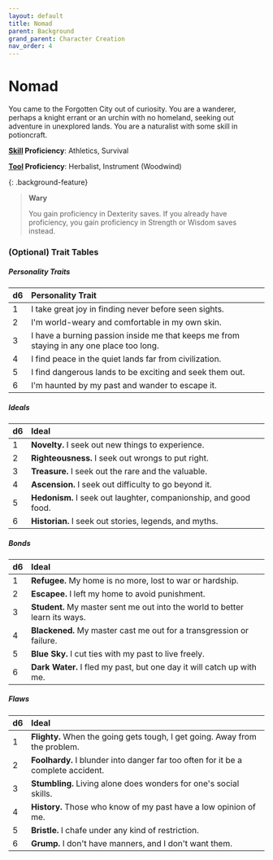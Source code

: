 ```yaml
---
layout: default
title: Nomad
parent: Background
grand_parent: Character Creation
nav_order: 4
---
```


# Nomad

You came to the Forgotten City out of curiosity. You are a wanderer, perhaps a knight errant or an urchin with no homeland, seeking out adventure in unexplored lands. You are a naturalist with some skill in potioncraft.

**[Skill](../../more/skills) Proficiency**: Athletics, Survival

**[Tool](../../more/tools) Proficiency**: Herbalist, Instrument (Woodwind)

{: .background-feature}
> **Wary**
> 
> You gain proficiency in Dexterity saves. If you already have proficiency, you gain proficiency in Strength or Wisdom saves instead.

### (Optional) Trait Tables

##### Personality Traits

| d6   | Personality Trait                                                                        |
| :--- | :--------------------------------------------------------------------------------------- |
| 1    | I take great joy in finding never before seen sights.                                    |
| 2    | I'm world-weary and comfortable in my own skin.                                          |
| 3    | I have a burning passion inside me that keeps me from staying in any one place too long. |
| 4    | I find peace in the quiet lands far from civilization.                                   |
| 5    | I find dangerous lands to be exciting and seek them out.                                 |
| 6    | I'm haunted by my past and wander to escape it.                                          |

##### Ideals

| d6   | Ideal                                                            |
| :--- | :--------------------------------------------------------------- |
| 1    | **Novelty.** I seek out new things to experience.                |
| 2    | **Righteousness.** I seek out wrongs to put right.               |
| 3    | **Treasure.** I seek out the rare and the valuable.              |
| 4    | **Ascension.** I seek out difficulty to go beyond it.            |
| 5    | **Hedonism.** I seek out laughter, companionship, and good food. |
| 6    | **Historian.** I seek out stories, legends, and myths.           |


##### Bonds

| d6   | Ideal                                                                       |
| :--- | :-------------------------------------------------------------------------- |
| 1    | **Refugee.** My home is no more, lost to war or hardship.                   |
| 2    | **Escapee.** I left my home to avoid punishment.                            |
| 3    | **Student.** My master sent me out into the world to better learn its ways. |
| 4    | **Blackened.** My master cast me out for a transgression or failure.        |
| 5    | **Blue Sky.** I cut ties with my past to live freely.                       |
| 6    | **Dark Water.** I fled my past, but one day it will catch up with me.       |


##### Flaws

| d6   | Ideal                                                                             |
| :--- | :-------------------------------------------------------------------------------- |
| 1    | **Flighty.** When the going gets tough, I get going. Away from the problem.       |
| 2    | **Foolhardy.** I blunder into danger far too often for it be a complete accident. |
| 3    | **Stumbling.** Living alone does wonders for one's social skills.                 |
| 4    | **History.** Those who know of my past have a low opinion of me.                  |
| 5    | **Bristle.** I chafe under any kind of restriction.                               |
| 6    | **Grump.** I don't have manners, and I don't want them.                           |
